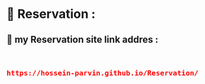 <h1>📝 Reservation :</h1>
<h2> 🔗 my Reservation  site link addres :
</h2>
<div style="display:flex;justify-contect:center;" align=center>
<h3>

<pre style="color:red">https://hossein-parvin.github.io/Reservation/</pre>
  </h3>
  
</div>
